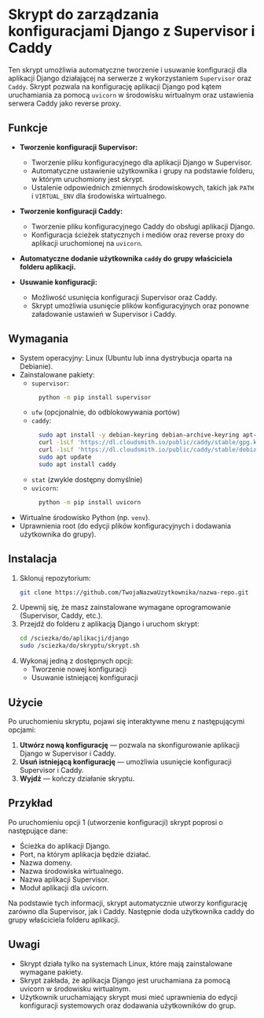 # Skrypt do zarządzania konfiguracjami Django z Supervisor i Caddy

Ten skrypt umożliwia automatyczne tworzenie i usuwanie konfiguracji dla aplikacji Django działającej na serwerze z wykorzystaniem `Supervisor` oraz `Caddy`. Skrypt pozwala na konfigurację aplikacji Django pod kątem uruchamiania za pomocą `uvicorn` w środowisku wirtualnym oraz ustawienia serwera Caddy jako reverse proxy.

## Funkcje

- **Tworzenie konfiguracji Supervisor:**
  - Tworzenie pliku konfiguracyjnego dla aplikacji Django w Supervisor.
  - Automatyczne ustawienie użytkownika i grupy na podstawie folderu, w którym uruchomiony jest skrypt.
  - Ustalenie odpowiednich zmiennych środowiskowych, takich jak `PATH` i `VIRTUAL_ENV` dla środowiska wirtualnego.

- **Tworzenie konfiguracji Caddy:**
  - Tworzenie pliku konfiguracyjnego Caddy do obsługi aplikacji Django.
  - Konfiguracja ścieżek statycznych i mediów oraz reverse proxy do aplikacji uruchomionej na `uvicorn`.

- **Automatyczne dodanie użytkownika `caddy` do grupy właściciela folderu aplikacji.**

- **Usuwanie konfiguracji:**
  - Możliwość usunięcia konfiguracji Supervisor oraz Caddy.
  - Skrypt umożliwia usunięcie plików konfiguracyjnych oraz ponowne załadowanie ustawień w Supervisor i Caddy.

## Wymagania

- System operacyjny: Linux (Ubuntu lub inna dystrybucja oparta na Debianie).
- Zainstalowane pakiety:
  - `supervisor`:
    ```bash
      python -m pip install supervisor
    ```
  - `ufw` (opcjonalnie, do odblokowywania portów)
  - `caddy`:
    ```bash
      sudo apt install -y debian-keyring debian-archive-keyring apt-transport-https curl
      curl -1sLf 'https://dl.cloudsmith.io/public/caddy/stable/gpg.key' | sudo gpg --dearmor -o /usr/share/keyrings/caddy-stable-archive-keyring.gpg
      curl -1sLf 'https://dl.cloudsmith.io/public/caddy/stable/debian.deb.txt' | sudo tee /etc/apt/sources.list.d/caddy-stable.list
      sudo apt update
      sudo apt install caddy
    ```
  - `stat` (zwykle dostępny domyślnie)
  - `uvicorn`:
    ```bash
      python -m pip install uvicorn
    ```
- Wirtualne środowisko Python (np. `venv`).
- Uprawnienia root (do edycji plików konfiguracyjnych i dodawania użytkownika do grupy).

## Instalacja

1. Sklonuj repozytorium:
   ```bash
   git clone https://github.com/TwojaNazwaUzytkownika/nazwa-repo.git
   ```
2. Upewnij się, że masz zainstalowane wymagane oprogramowanie (Supervisor, Caddy, etc.).
3. Przejdź do folderu z aplikacją Django i uruchom skrypt:
   ```bash
   cd /sciezka/do/aplikacji/django
   sudo /sciezka/do/skryptu/skrypt.sh
   ```
4. Wykonaj jedną z dostępnych opcji:
   - Tworzenie nowej konfiguracji
   - Usuwanie istniejącej konfiguracji

## Użycie

Po uruchomieniu skryptu, pojawi się interaktywne menu z następującymi opcjami:
1. **Utwórz nową konfigurację** — pozwala na skonfigurowanie aplikacji Django w Supervisor i Caddy.
2. **Usuń istniejącą konfigurację** — umożliwia usunięcie konfiguracji Supervisor i Caddy.
3. **Wyjdź** — kończy działanie skryptu.

## Przykład

Po uruchomieniu opcji 1 (utworzenie konfiguracji) skrypt poprosi o następujące dane:
  - Ścieżka do aplikacji Django.
  - Port, na którym aplikacja będzie działać.
  - Nazwa domeny.
  - Nazwa środowiska wirtualnego.
  - Nazwa aplikacji Supervisor.
  - Moduł aplikacji dla uvicorn.

Na podstawie tych informacji, skrypt automatycznie utworzy konfigurację zarówno dla Supervisor, jak i Caddy. Następnie doda użytkownika caddy do grupy właściciela folderu aplikacji.

## Uwagi

  - Skrypt działa tylko na systemach Linux, które mają zainstalowane wymagane pakiety.
  - Skrypt zakłada, że aplikacja Django jest uruchamiana za pomocą uvicorn w środowisku wirtualnym.
  - Użytkownik uruchamiający skrypt musi mieć uprawnienia do edycji konfiguracji systemowych oraz dodawania użytkowników do grup.
